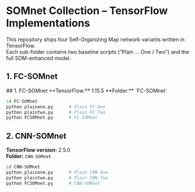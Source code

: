 # SOMnet Collection – TensorFlow Implementations

This repository ships four Self-Organizing Map network variants written in TensorFlow.  
Each sub-folder contains two baseline scripts (“Plain … One / Two”) and the full SOM-enhanced model.
<h2 style="border-bottom: none;">1. FC-SOMnet</h2>
## 1. FC-SOMnet  
**TensorFlow:** 1.15.5  
**Folder:** `FC-SOMnet`

```bash
cd FC-SOMnet
python plainone.py      # Plain FC One
python plaintwo.py      # Plain FC Two
python FCSOMnet.py      # FC-SOMnet
``` 
## 2. CNN-SOMnet
**TensorFlow version:** 2.5.0  
**Folder:** `CNN-SOMnet`

```bash
cd CNN-SOMnet
python plainone.py      # Plain CNN One
python plaintwo.py      # Plain CNN Two
python FCSOMnet.py      # CNN-SOMnet
